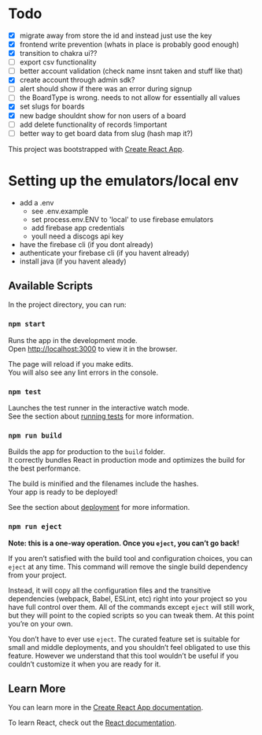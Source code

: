 # Todo
- [x] migrate away from store the id and instead just use the key
- [x] frontend write prevention (whats in place is probably good enough)
- [x] transition to chakra ui??
- [ ] export csv functionality
- [ ] better account validation (check name insnt taken and stuff like that)
- [x] create account through admin sdk?
- [ ] alert should show if there was an error during signup
- [ ] the BoardType is wrong. needs to not allow for essentially all values
- [x] set slugs for boards
- [x] new badge shouldnt show for non users of a board
- [ ] add delete functionality of records !important
- [ ] better way to get board data from slug (hash map it?)

This project was bootstrapped with [Create React App](https://github.com/facebook/create-react-app).

# Setting up the emulators/local env
- add a .env
  - see .env.example 
  - set process.env.ENV to 'local' to use firebase emulators
  - add firebase app credentials
  - youll need a discogs api key
- have the firebase cli (if you dont already)
- authenticate your firebase cli (if you havent already)
- install java (if you havent aleady)

## Available Scripts

In the project directory, you can run:

### `npm start`

Runs the app in the development mode.\
Open [http://localhost:3000](http://localhost:3000) to view it in the browser.

The page will reload if you make edits.\
You will also see any lint errors in the console.

### `npm test`

Launches the test runner in the interactive watch mode.\
See the section about [running tests](https://facebook.github.io/create-react-app/docs/running-tests) for more information.

### `npm run build`

Builds the app for production to the `build` folder.\
It correctly bundles React in production mode and optimizes the build for the best performance.

The build is minified and the filenames include the hashes.\
Your app is ready to be deployed!

See the section about [deployment](https://facebook.github.io/create-react-app/docs/deployment) for more information.

### `npm run eject`

**Note: this is a one-way operation. Once you `eject`, you can’t go back!**

If you aren’t satisfied with the build tool and configuration choices, you can `eject` at any time. This command will remove the single build dependency from your project.

Instead, it will copy all the configuration files and the transitive dependencies (webpack, Babel, ESLint, etc) right into your project so you have full control over them. All of the commands except `eject` will still work, but they will point to the copied scripts so you can tweak them. At this point you’re on your own.

You don’t have to ever use `eject`. The curated feature set is suitable for small and middle deployments, and you shouldn’t feel obligated to use this feature. However we understand that this tool wouldn’t be useful if you couldn’t customize it when you are ready for it.

## Learn More

You can learn more in the [Create React App documentation](https://facebook.github.io/create-react-app/docs/getting-started).

To learn React, check out the [React documentation](https://reactjs.org/).
